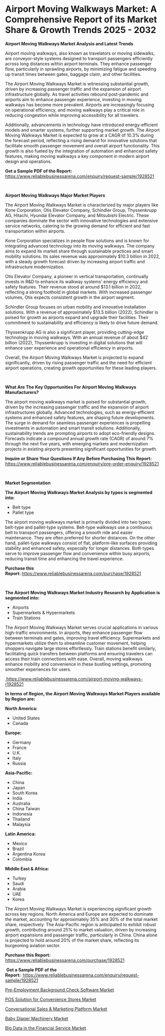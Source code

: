 <p><h1>Airport Moving Walkways Market: A Comprehensive Report of its Market Share & Growth Trends 2025 - 2032</h1></p><p><strong>Airport Moving Walkways Market Analysis and Latest Trends</strong></p>
<p><p>Airport moving walkways, also known as travelators or moving sidewalks, are conveyor-style systems designed to transport passengers efficiently across long distances within airport terminals. They enhance passenger flow, particularly in sprawling airports, by minimizing fatigue and speeding up transit times between gates, baggage claim, and other facilities.</p><p>The Airport Moving Walkways Market is witnessing substantial growth, driven by increasing passenger traffic and the expansion of airport infrastructure globally. As travel activities rebound post-pandemic and airports aim to enhance passenger experience, investing in moving walkways has become more prevalent. Airports are increasingly focusing on operational efficiency, and moving walkways play a critical role in reducing congestion while improving accessibility for all travelers.</p><p>Additionally, advancements in technology have introduced energy-efficient models and smarter systems, further supporting market growth. The Airport Moving Walkways Market is expected to grow at a CAGR of 10.3% during the forecast period, reflecting a rising demand for innovative solutions that facilitate smooth passenger movement and overall airport functionality. This growth is also fueled by the integration of automation and enhanced safety features, making moving walkways a key component in modern airport design and operations.</p></p>
<p><strong>Get a Sample PDF of the Report:&nbsp;</strong> <a href="https://www.reliablebusinessarena.com/enquiry/request-sample/1928521?utm_campaign=2185&utm_medium=2&utm_source=Github&utm_content=ia&utm_term=29032025&utm_id=airport-moving-walkways">https://www.reliablebusinessarena.com/enquiry/request-sample/1928521</a></p>
<p>&nbsp;</p>
<p><strong>Airport Moving Walkways Major Market Players</strong></p>
<p><p>The Airport Moving Walkways Market is characterized by major players like Kone Corporation, Otis Elevator Company, Schindler Group, Thyssenkrupp AG, Hitachi, Hyundai Elevator Company, and Mitsubishi Electric. These companies dominate the sector with innovative technologies and extensive service networks, catering to the growing demand for efficient and fast transportation within airports.</p><p>Kone Corporation specializes in people flow solutions and is known for integrating advanced technology into its moving walkways. The company aims to expand its market share through sustainable practices and smart mobility solutions. Its sales revenue was approximately $10.3 billion in 2022, with a steady growth forecast driven by increasing airport traffic and infrastructure modernization.</p><p>Otis Elevator Company, a pioneer in vertical transportation, continually invests in R&D to enhance its walkway systems' energy efficiency and safety features. Their revenue stood at around $13.1 billion in 2022, reflecting a strong foothold in global markets. With increased passenger volumes, Otis expects consistent growth in the airport segment.</p><p>Schindler Group focuses on urban mobility and innovative installation solutions. With a revenue of approximately $13.5 billion (2022), Schindler is poised for growth as airports expand and upgrade their facilities. Their commitment to sustainability and efficiency is likely to drive future demand.</p><p>Thyssenkrupp AG is also a significant player, providing cutting-edge technology in moving walkways. With an annual revenue of about $42 billion (2022), Thyssenkrupp is investing in digital solutions that will enhance user experience and operational efficiency in airports.</p><p>Overall, the Airport Moving Walkways Market is projected to expand significantly, driven by rising passenger traffic and the need for efficient airport operations, creating growth opportunities for these leading players.</p></p>
<p>&nbsp;</p>
<p><strong>What Are The Key Opportunities For Airport Moving Walkways Manufacturers?</strong></p>
<p><p>The airport moving walkways market is poised for substantial growth, driven by the increasing passenger traffic and the expansion of airport infrastructures globally. Advanced technologies, such as energy-efficient systems and enhanced safety features, are shaping future developments. The surge in demand for seamless passenger experiences is propelling investments in automation and smart transit solutions. Additionally, sustainability trends are prompting airports to adopt eco-friendly designs. Forecasts indicate a compound annual growth rate (CAGR) of around 7% through the next five years, with emerging markets and modernization projects in existing airports presenting significant opportunities for growth.</p></p>
<p><strong>Inquire or Share Your Questions If Any Before Purchasing This Report:</strong> <a href="https://www.reliablebusinessarena.com/enquiry/pre-order-enquiry/1928521?utm_campaign=2185&utm_medium=2&utm_source=Github&utm_content=ia&utm_term=29032025&utm_id=airport-moving-walkways">https://www.reliablebusinessarena.com/enquiry/pre-order-enquiry/1928521</a></p>
<p>&nbsp;</p>
<p><strong>Market Segmentation</strong></p>
<p><strong>The Airport Moving Walkways Market Analysis by types is segmented into:</strong></p>
<p><ul><li>Belt type</li><li>Pallet type</li></ul></p>
<p><p>The airport moving walkways market is primarily divided into two types: belt-type and pallet-type systems. Belt-type walkways use a continuous belt to transport passengers, offering a smooth ride and easier maintenance. They are often preferred for shorter distances. On the other hand, pallet-type walkways consist of flat, platform-like surfaces providing stability and enhanced safety, especially for longer distances. Both types serve to improve passenger flow and convenience within busy airports, reducing transit time and enhancing the travel experience.</p></p>
<p><strong>Purchase this Report:&nbsp;</strong><a href="https://www.reliablebusinessarena.com/purchase/1928521?utm_campaign=2185&utm_medium=2&utm_source=Github&utm_content=ia&utm_term=29032025&utm_id=airport-moving-walkways">https://www.reliablebusinessarena.com/purchase/1928521</a></p>
<p>&nbsp;</p>
<p><strong>The Airport Moving Walkways Market Industry Research by Application is segmented into:</strong></p>
<p><ul><li>Airports</li><li>Supermarkets & Hypermarkets</li><li>Train Stations</li></ul></p>
<p><p>The Airport Moving Walkways Market serves crucial applications in various high-traffic environments. In airports, they enhance passenger flow between terminals and gates, improving travel efficiency. Supermarkets and hypermarkets utilize them to streamline customer movement, helping shoppers navigate large stores effortlessly. Train stations benefit similarly, facilitating quick transfers between platforms and ensuring travelers can access their train connections with ease. Overall, moving walkways enhance mobility and convenience in these bustling settings, promoting smoother experiences for users.</p></p>
<p><a href="https://www.reliablebusinessarena.com/airport-moving-walkways-r1928521?utm_campaign=2185&utm_medium=2&utm_source=Github&utm_content=ia&utm_term=29032025&utm_id=airport-moving-walkways">&nbsp;https://www.reliablebusinessarena.com/airport-moving-walkways-r1928521</a></p>
<p><strong>In terms of Region, the Airport Moving Walkways Market Players available by Region are:</strong></p>
<p>
    <p> <strong> North America: </strong>
        <ul>
            <li>United States</li>
            <li>Canada</li>
        </ul>
        </p> 
    <p> <strong> Europe: </strong>
        <ul>
            <li>Germany</li>
            <li>France</li>
            <li>U.K.</li>
            <li>Italy</li>
            <li>Russia</li>
        </ul>
        </p> 
    <p> <strong> Asia-Pacific: </strong>
        <ul>
            <li>China</li>
            <li>Japan</li>
            <li>South Korea</li>
            <li>India</li>
            <li>Australia</li>
            <li>China Taiwan</li>
            <li>Indonesia</li>
            <li>Thailand</li>
            <li>Malaysia</li>
        </ul>
        </p> 
    <p> <strong> Latin America: </strong>
        <ul>
            <li>Mexico</li>
            <li>Brazil</li>
            <li>Argentina Korea</li>
            <li>Colombia</li>
        </ul>
        </p> 
    <p> <strong> Middle East & Africa: </strong>
        <ul>
            <li>Turkey</li>
            <li>Saudi</li>
            <li>Arabia</li>
            <li>UAE</li>
            <li>Korea</li>
        </ul>
    </p>
    </p>
<p><p>The Airport Moving Walkways Market is experiencing significant growth across key regions. North America and Europe are expected to dominate the market, accounting for approximately 35% and 30% of the total market share, respectively. The Asia-Pacific region is anticipated to exhibit robust growth, contributing around 25% to market valuation, driven by increasing airport expansions and passenger traffic, particularly in China. China alone is projected to hold around 20% of the market share, reflecting its burgeoning aviation sector.</p></p>
<p><strong>Purchase this Report: </strong><a href="https://www.reliablebusinessarena.com/purchase/1928521?utm_campaign=2185&utm_medium=2&utm_source=Github&utm_content=ia&utm_term=29032025&utm_id=airport-moving-walkways">https://www.reliablebusinessarena.com/purchase/1928521</a></p>
<p>&nbsp;<strong>Get a Sample PDF of the Report:&nbsp;&nbsp;</strong><a href="https://www.reliablebusinessarena.com/enquiry/request-sample/1928521?utm_campaign=2185&utm_medium=2&utm_source=Github&utm_content=ia&utm_term=29032025&utm_id=airport-moving-walkways">https://www.reliablebusinessarena.com/enquiry/request-sample/1928521</a></p>
<p><strong></strong></p>
<p><p><a href="https://github.com/ngozudapshi/Market-Research-Report-List-1/blob/main/pre-employment-background-check-software-market.md?utm_campaign=2185&utm_medium=2&utm_source=Github&utm_content=ia&utm_term=29032025&utm_id=airport-moving-walkways">Pre-Employment Background Check Software Market</a></p><p><a href="https://github.com/nabadeneme/Market-Research-Report-List-1/blob/main/pos-solution-for-convenience-stores-market.md?utm_campaign=2185&utm_medium=2&utm_source=Github&utm_content=ia&utm_term=29032025&utm_id=airport-moving-walkways">POS Solution for Convenience Stores Market</a></p><p><a href="https://github.com/maclarensidney/Market-Research-Report-List-1/blob/main/conversational-sales-marketing-platform-market.md?utm_campaign=2185&utm_medium=2&utm_source=Github&utm_content=ia&utm_term=29032025&utm_id=airport-moving-walkways">Conversational Sales & Marketing Platform Market</a></p><p><a href="https://github.com/vitrilaoire/Market-Research-Report-List-1/blob/main/baby-diaper-machinery-market.md?utm_campaign=2185&utm_medium=2&utm_source=Github&utm_content=ia&utm_term=29032025&utm_id=airport-moving-walkways">Baby Diaper Machinery Market</a></p><p><a href="https://github.com/ovtkosle/Market-Research-Report-List-1/blob/main/big-data-in-the-financial-service-market.md?utm_campaign=2185&utm_medium=2&utm_source=Github&utm_content=ia&utm_term=29032025&utm_id=airport-moving-walkways">Big Data in the Financial Service Market</a></p></p>